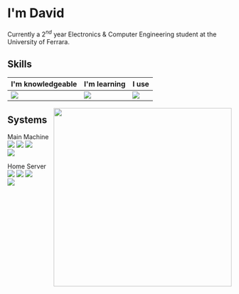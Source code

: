 # I'm David
Currently a $2^{nd}$ year Electronics & Computer Engineering student at the University of Ferrara.
## Skills
| I'm knowledgeable | I'm learning | I use |
| - | - | - |
| ![](https://skillicons.dev/icons?i=c,java,js,powershell,php&theme=dark&perline=3)|![](https://skillicons.dev/icons?i=cs,cpp,dotnet,py,githubactions&dark=light&perline=3)|![](https://skillicons.dev/icons?i=vscode,visualstudio,eclipse,discord,github,git&theme=dark&perline=3)|

<img width="400" align="right" src="https://github-readme-stats.vercel.app/api?username=Constrat&show_icons=true&theme=dark">

## Systems

Main Machine<br>![](https://img.shields.io/badge/Strix_G17-000?logo=republicofgamers&logoColor=FF0029) ![](https://img.shields.io/badge/Ryzen_9_6900HX-000?logo=amd&logoColor=fff) ![](https://img.shields.io/badge/RTX_3070_Ti-000?logo=nvidia)<br>![](https://img.shields.io/badge/Windows_11_x64-0078D4?logo=windows11&logoColor=fff)

Home Server<br>![](https://img.shields.io/badge/GL752VW-000?logo=republicofgamers&logoColor=FF0029) ![](https://img.shields.io/badge/i7_6700HQ-000?logo=intel&logoColor=0071C5) ![](https://img.shields.io/badge/GTX_960M-000?logo=nvidia)<br>![](https://img.shields.io/badge/Windows_10_x64-0078D6?logo=windows10&logoColor=fff)
